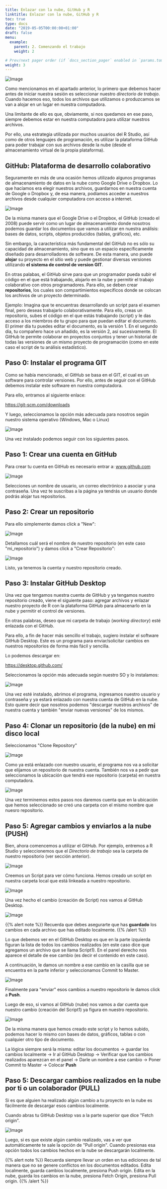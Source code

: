 ```yaml
---
title: Enlazar con la nube, GitHub y R
linktitle: Enlazar con la nube, GitHub y R
toc: true
type: docs
date: "2019-05-05T00:00:00+01:00"
draft: false
menu:
  example:
    parent: 2. Comenzando el trabajo
    weight: 2

# Prev/next pager order (if `docs_section_pager` enabled in `params.toml`)
weight: 3
---
```


![Image](/cursos/2-2-14.jpg)

Como mencionamos en el apartado anterior, lo primero que debemos hacer antes de iniciar nuestra sesión es seleccionar nuestro *directorio de trabajo*. Cuando hacemos eso, todos los archivos que utilizamos o produzcamos se van a alojar en un lugar en nuestra computadora. 

Una limitante de ello es que, obviamente, si nos quedamos en ese paso, siempre debemos estar en nuestra computadora para utilizar nuestros archivos. 

Por ello, una estrategia utilizada por muchos usuarios del R Studio, así como de otros lenguajes de programación, es utilizar la plataforma GitHub para poder trabajar con sus archivos desde la nube (desde el almacenamiento virtual de la propia plataforma).

## GitHub: Plataforma de desarrollo colaborativo

Seguramente en más de una ocasión hemos utilizado algunos programas de almacenamiento de datos en la nube como Google Drive o Dropbox. Lo que hacíamos era elegir nuestros archivos, guardarnos en nuestra cuenta de Google o Dropbox y, de esa manera, podíamos acceder a nuestros archivos desde cualquier computadora con acceso a internet. 

![Image](/cursos/2-2-1.jpg)

De la misma manera que el Google Drive o el Dropbox, el GitHub (creado el 2008) puede servir como un lugar de almacenamiento donde nosotros podemos guardar los documentos que vamos a utilizar en nuestra análisis: bases de datos, scripts, objetos producidos (tablas, gráficos), etc. 

Sin embargo, la característica más fundamental del GitHub no es sólo su capacidad de almacenamiento, sino que es un espacio específicamente diseñado para desarrolladores de software. De esta manera, uno puede **alojar** su proyecto en el sitio web y puede gestionar diversas versiones utilizando **el sistema de control de version GIT**. 

En otras palabas, el GitHub sirve para que un programador pueda subir el código en el que está trabajando, alojarlo en la nube y permitir el trabajo colaborativo con otros programadores. Para ello, se deben crear **repositorios**, los cuales son compartimientos específicos donde se colocan los archivos de un proyecto determinado. 

Ejemplo: Imagina que te encuentras desarrollando un script para el examen final, pero deseas trabajarlo colaborativamente. Para ello, creas un repositorio, subes el código en el que estás trabajando (script) y le das acceso a los miembros de tu grupo para que puedan editar el documento. El primer día tu puedes editar el documento, es la versión 1. En el segundo día, tu compañero hace un añadido, es la versión 2, así sucesivamente. El GitHub te permite colaborar en proyectos conjuntos y tener un historial de todas las versiones de un mismo proyecto de programación (como en este caso el script de tu análisis estadístico).

## Paso 0: Instalar el programa GIT

Como se había mencionado, el GitHub se basa en el GIT, el cual es un software para controlar versiones. Por ello, antes de seguir con el GitHub debemos instalar este software en nuestra computadora. 

Para ello, entramos al siguiente enlace:

https://git-scm.com/downloads

Y luego, seleccionamos la opción más adecuada para nosotros según nuestro sistema operativo (Windows, Mac o Linux)

![Image](/cursos/2-2-0.jpg)

Una vez instalado podemos seguir con los siguientes pasos. 

## Paso 1: Crear una cuenta en GitHub

Para crear tu cuenta en GitHub es necesario entrar a: www.github.com 

![Image](/cursos/2-2-2.jpg)

Selecciones un nombre de usuario, un correo electrónico a asociar y una contraseña. Una vez te suscribas a la página ya tendrás un usuario donde podrás alojar tus repositorios. 

## Paso 2: Crear un repositorio

Para ello simplemente damos click a "New":

![Image](/cursos/2-2-3.jpg)

Detallamos cuál será el nombre de nuestro repositorio (en este caso "mi_repositorio") y damos click a "Crear Repositorio":

![Image](/cursos/2-2-4.jpg)

Listo, ya tenemos la cuenta y nuestro repositorio creado. 

## Paso 3: Instalar GitHub Desktop

Una vez que tengamos nuestra cuenta de GitHub y ya tengamos nuestro repositorio creado, viene el siguiente paso: agregar archivos y enlazar nuestro proyecto de R con la plataforma GitHub para almacenarlo en la nube y permitir el control de versiones. 

En otras palabras, deseo que mi carpeta de trabajo (*working directory*) esté enlazada con el GitHub. 

Para ello, a fin de hacer más sencillo el trabajo, sugiero instalar el software GitHub Desktop. Este es un programa para enviar/solicitar cambios en nuestros repositorios de forma más fácil y sencilla. 

Lo podemos descargar en:

https://desktop.github.com/

Seleccionamos la opción más adecuada según nuestro SO y lo instalamos:

![Image](/cursos/2-2-5.jpg)

Una vez esté instalado, abrimos el programa, ingresamos nuestro usuario y contraseña y ya estará enlazado con nuestra cuenta de GitHub en la nube. Esto quiere decir que nosotros podemos "descargar nuestros archivos" de nuestra cuenta y también "enviar nuevas versiones" de los mismos. 

## Paso 4: Clonar un repositorio (de la nube) en mi disco local

Seleccionamos "Clone Repository"

![Image](/cursos/2-2-6.jpg)

Como ya está enlazado con nuestro usuario, el programa nos va a solicitar que elijamos un repositorio de nuestra cuenta. También nos va a pedir que seleccionamos la ubicación que tendrá ese repositorio (carpeta) en nuestra computadora. 

![Image](/cursos/2-2-7.jpg)

Una vez terminemos estos pasos nos daremos cuenta que en la ubicación que hemos seleccionado se creó una carpeta con el mismo nombre que nuesro repositorio.


## Paso 5: Agregar cambios y enviarlos a la nube (PUSH)

Bien, ahora comencemos a utilizar el GitHub. Por ejemplo, entremos a R Studio y seleccionemos que el *Directorio de trabajo* sea la carpeta de nuestro repositorio (ver sección anterior). 

![Image](/cursos/2-2-8.jpg)

Creemos un Script para ver cómo funciona. Hemos creado un script en nuestra carpeta local que está linkeada a nuestro repositorio. 

![Image](/cursos/2-2-12.jpg)

Una vez hecho el cambio (creación de Script) nos vamos al GitHub Desktop. 

![Image](/cursos/2-2-9.jpg)

{{% alert note %}}
Recuerda que debes asegurarte que has **guardado** los cambios en cada archivo que has editado localmente.
{{% /alert %}}

Lo que debemos ver en el GitHub Desktop es que en la parte izquierda figuran la lista de todos los cambios realizados (en este caso dice que agregamos un archivo que se llama Script1). En el panel derecho nos aparece el detalle de ese cambio (es decir el contenido en este caso).

A continuación, le damos un nombre a ese cambio en la casilla que se encuentra en la parte inferior y seleccionamos Commit to Master.

![Image](/cursos/2-2-10.jpg)

Finalmente para "enviar" esos cambios a nuestro repositorio le damos click a **Push**.

Luego de eso, si vamos al GitHub (nube) nos vamos a dar cuenta que nuestro cambio (creación del Script1) ya figura en nuestro repositorio. 

![Image](/cursos/2-2-11.jpg)

De la misma manera que hemos creado este script y lo hemos subido, podemos hacer lo mismo con bases de datos, gráficos, tablas o con cualquier otro tipo de documento. 

La lógica siempre será la misma: editar los documentos -> guardar los cambios localmente -> Ir al GitHub Desktop -> Verificar que los cambios realizados aparezcan en el panel -> Darle un nombre a ese cambio -> Poner Commit to Master -> Colocar **Push**

## Paso 5: Descargar cambios realizados en la nube por ti o un colaborador (PULL)

Si es que alguien ha realizado algún cambio a tu proyecto en la nube es fácilmente de descargar esos cambios localmente. 

Cuando abras tu GitHub Desktop vas a la parte superior que dice "Fetch origin".

![Image](/cursos/2-2-13.jpg)

Luego, si es que existe algún cambio realizado, vas a ver que automáticamente te sale la opción de "Pull origin". Cuando presionas esa opción todos los cambios hechos en la nube se descargarán localmente. 

{{% alert note %}}
Recuerda siempre llevar un orden en tus ediciones de tal manera que no se genere conflictos en los documentos editados. Edita localmente, guarda cambios localmente, presiona Push origin. Edita en la nube, guarda los cambios en la nube, presiona Fetch Origin, presiona Pull origin. 
{{% /alert %}}
